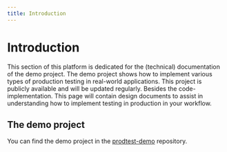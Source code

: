 ```yaml
---
title: Introduction
---
```


# Introduction

This section of this platform is dedicated for the (technical) documentation of the demo project. The demo project shows how to implement various types of production testing in real-world applications. This project is publicly available and will be updated regularly. Besides the code-implementation.
This page will contain design documents to assist in understanding how to implement testing in production in your workflow.

## The demo project

You can find the demo project in the [prodtest-demo](https://github.com/brdv/prodtest-demo) repository.
